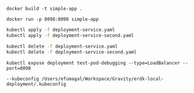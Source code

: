 `docker build -t simple-app .`

`docker run -p 8098:8098 simple-app`

``` bash
kubectl apply -f deployment-service.yaml
kubectl apply -f deployment-service-second.yaml
```

``` bash
kubectl delete -f deployment-service.yaml
kubectl delete -f deployment-service-second.yaml
```

`kubectl expose deployment test-pod-debugging --type=LoadBalancer --port=8098`


`--kubeconfig /Users/efumagal/Workspace/Gravity/erdk-local-deployment/.kubeconfig`